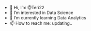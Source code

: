 - 👋 Hi, I’m @Teri22
- 👀 I’m interested in Data Science
- 🌱 I’m currently learning Data Analytics
- 📫 How to reach me: updating.. 

<!---
Teri22/Teri22 is a ✨ special ✨ repository because its `README.md` (this file) appears on your GitHub profile.
You can click the Preview link to take a look at your changes.
--->
